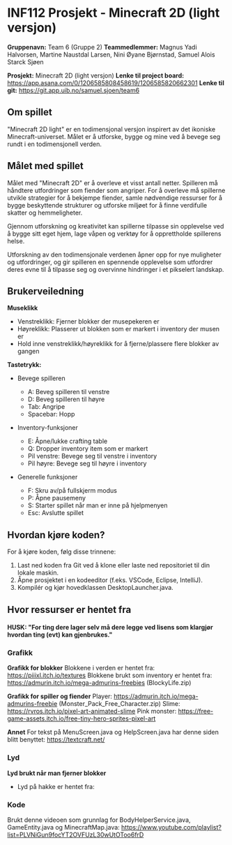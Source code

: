 # INF112 Prosjekt - Minecraft 2D (light versjon)

**Gruppenavn:** Team 6 (Gruppe 2)
**Teammedlemmer:** Magnus Yadi Halvorsen, Martine Naustdal Larsen, Nini Øyane Bjørnstad, Samuel Alois Starck Sjøen

**Prosjekt:** Minecraft 2D (light versjon)
**Lenke til project board:** https://app.asana.com/0/1206585808458619/1206585820662301
**Lenke til git:** https://git.app.uib.no/samuel.sjoen/team6

## Om spillet
"Minecraft 2D light" er en todimensjonal versjon inspirert av det ikoniske Minecraft-universet. Målet er å utforske, bygge og mine ved å bevege seg rundt i en todimensjonell verden. 

## Målet med spillet

Målet med "Minecraft 2D" er å overleve et visst antall netter. Spilleren må håndtere utfordringer som fiender som angriper. For å overleve må spillerne utvikle strategier for å bekjempe fiender, samle nødvendige ressurser for å bygge beskyttende strukturer og utforske miljøet for å finne verdifulle skatter og hemmeligheter.

Gjennom utforskning og kreativitet kan spillerne tilpasse sin opplevelse ved å bygge sitt eget hjem, lage våpen og verktøy for å opprettholde spillerens helse.

Utforskning av den todimensjonale verdenen åpner opp for nye muligheter og utfordringer, og gir spilleren en spennende opplevelse som utfordrer deres evne til å tilpasse seg og overvinne hindringer i et pikselert landskap.

## Brukerveiledning

**Museklikk**
  - Venstreklikk: Fjerner blokker der musepekeren er
  - Høyreklikk: Plasserer ut blokken som er markert i inventory der musen er
  - Hold inne venstreklikk/høyreklikk for å fjerne/plassere flere blokker av gangen

**Tastetrykk:**
- Bevege spilleren
  - A: Beveg spilleren til venstre
  - D: Beveg spilleren til høyre
  - Tab: Angripe 
  - Spacebar: Hopp

- Inventory-funksjoner
  - E: Åpne/lukke crafting table
  - Q: Dropper inventory item som er markert
  - Pil venstre: Bevege seg til venstre i inventory
  - Pil høyre: Bevege seg til høyre i inventory

- Generelle funksjoner
  - F: Skru av/på fullskjerm modus
  - P: Åpne pausemeny
  - S: Starter spillet når man er inne på hjelpmenyen
  - Esc: Avslutte spillet

## Hvordan kjøre koden?
For å kjøre koden, følg disse trinnene:
1. Last ned koden fra Git ved å klone eller laste ned repositoriet til din lokale maskin.
2. Åpne prosjektet i en kodeeditor (f.eks. VSCode, Eclipse, IntelliJ).
3. Kompilér og kjør hovedklassen DesktopLauncher.java.

## Hvor ressurser er hentet fra

#### HUSK: "For ting dere lager selv må dere legge ved lisens som klargjør hvordan ting (evt) kan gjenbrukes."

### Grafikk

**Grafikk for blokker**
Blokkene i verden er hentet fra: https://piiixl.itch.io/textures
Blokkene brukt som inventory er hentet fra: https://admurin.itch.io/mega-admurins-freebies (BlockyLife.zip)

**Grafikk for spiller og fiender**
Player: https://admurin.itch.io/mega-admurins-freebie (Monster_Pack_Free_Character.zip)
Slime: https://rvros.itch.io/pixel-art-animated-slime
Pink monster: https://free-game-assets.itch.io/free-tiny-hero-sprites-pixel-art

**Annet**
For tekst på MenuScreen.java og HelpScreen.java har denne siden blitt benyttet: https://textcraft.net/

### Lyd

**Lyd brukt når man fjerner blokker**
- Lyd på hakke er hentet fra: 

### Kode
Brukt denne videoen som grunnlag for BodyHelperService.java, GameEntity.java og MinecraftMap.java: https://www.youtube.com/playlist?list=PLVNiGun9focYT2OVFUzL30wUtOToo6frD
